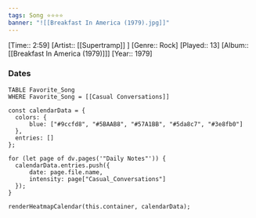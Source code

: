 ```yaml
---
tags: Song ⭐⭐⭐⭐ 
banner: "![[Breakfast In America (1979).jpg]]"
---
```

[Time:: 2:59]
[Artist:: [[Supertramp]] ]
[Genre:: Rock]
[Played:: 13]
[Album:: [[Breakfast In America (1979)]]]
[Year:: 1979]
### Dates
````dataview
TABLE Favorite_Song
WHERE Favorite_Song = [[Casual Conversations]]
````

  ```dataviewjs
const calendarData = { 
	colors: { 
		blue: ["#9ccfd8", "#5BAAB8", "#57A1BB", "#5da8c7", "#3e8fb0"] 
	}, 
	entries: [] 
}; 

for (let page of dv.pages('"Daily Notes"')) { 
	calendarData.entries.push({ 
		date: page.file.name, 
		intensity: page["Casual_Conversations"]
	}); 
} 

renderHeatmapCalendar(this.container, calendarData);
```
